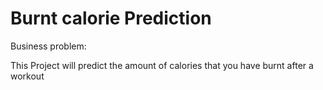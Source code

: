 # Burnt calorie Prediction


Business problem:

This Project will predict the amount of calories that you have burnt after a workout
